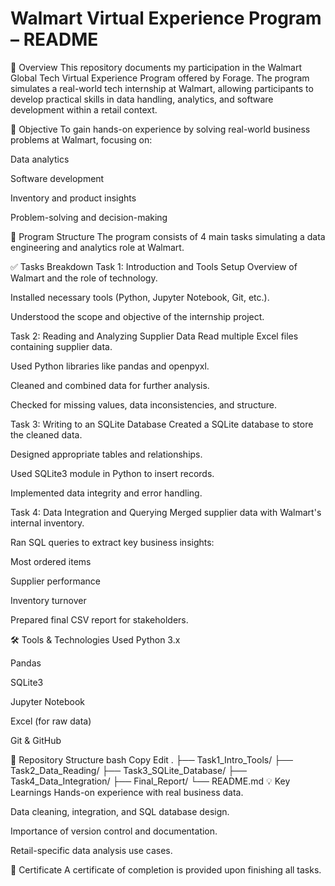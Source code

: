# Walmart Virtual Experience Program – README
📌 Overview
This repository documents my participation in the Walmart Global Tech Virtual Experience Program offered by Forage. The program simulates a real-world tech internship at Walmart, allowing participants to develop practical skills in data handling, analytics, and software development within a retail context.

🎯 Objective
To gain hands-on experience by solving real-world business problems at Walmart, focusing on:

Data analytics

Software development

Inventory and product insights

Problem-solving and decision-making

🧩 Program Structure
The program consists of 4 main tasks simulating a data engineering and analytics role at Walmart.

✅ Tasks Breakdown
Task 1: Introduction and Tools Setup
Overview of Walmart and the role of technology.

Installed necessary tools (Python, Jupyter Notebook, Git, etc.).

Understood the scope and objective of the internship project.

Task 2: Reading and Analyzing Supplier Data
Read multiple Excel files containing supplier data.

Used Python libraries like pandas and openpyxl.

Cleaned and combined data for further analysis.

Checked for missing values, data inconsistencies, and structure.

Task 3: Writing to an SQLite Database
Created a SQLite database to store the cleaned data.

Designed appropriate tables and relationships.

Used SQLite3 module in Python to insert records.

Implemented data integrity and error handling.

Task 4: Data Integration and Querying
Merged supplier data with Walmart's internal inventory.

Ran SQL queries to extract key business insights:

Most ordered items

Supplier performance

Inventory turnover

Prepared final CSV report for stakeholders.

🛠 Tools & Technologies Used
Python 3.x

Pandas

SQLite3

Jupyter Notebook

Excel (for raw data)

Git & GitHub

📂 Repository Structure
bash
Copy
Edit
.
├── Task1_Intro_Tools/
├── Task2_Data_Reading/
├── Task3_SQLite_Database/
├── Task4_Data_Integration/
├── Final_Report/
└── README.md
💡 Key Learnings
Hands-on experience with real business data.

Data cleaning, integration, and SQL database design.

Importance of version control and documentation.

Retail-specific data analysis use cases.

📜 Certificate
A certificate of completion is provided upon finishing all tasks.
